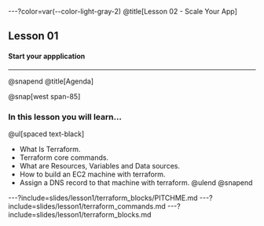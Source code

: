 ---?color=var(--color-light-gray-2)
@title[Lesson 02 - Scale Your App]

## Lesson 01
#### Start your appplication

---

@snapend
@title[Agenda]

@snap[west span-85]
### In this lesson you will learn...

@ul[spaced text-black]
- What Is Terraform.
- Terraform core commands.
- What are Resources, Variables and Data sources.
- How to build an EC2 machine with terraform.
- Assign a DNS record to that machine with terraform.
@ulend
@snapend

---?include=slides/lesson1/terraform_blocks/PITCHME.md
---?include=slides/lesson1/terraform_commands.md
---?include=slides/lesson1/terraform_blocks.md

